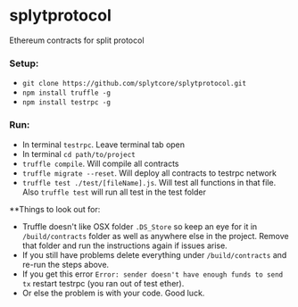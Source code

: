 # splytprotocol
Ethereum contracts for split protocol

### Setup:
 - `git clone https://github.com/splytcore/splytprotocol.git`
 - `npm install truffle -g`
 - `npm install testrpc -g`

### Run:
 - In terminal `testrpc`. Leave terminal tab open
 - In terminal `cd path/to/project`
 - `truffle compile`. Will compile all contracts
 - `truffle migrate --reset`. Will deploy all contracts to testrpc network
 - `truffle test ./test/[fileName].js`. Will test all functions in that file. Also `truffle test` will run all test in the test folder
 
 
 **Things to look out for: 
 
  - Truffle doesn't like OSX folder `.DS_Store` so keep an eye for it in `/build/contracts` folder as well as anywhere else in the project. Remove that folder and run the instructions again if issues arise.
  - If you still have problems delete everything under `/build/contracts` and re-run the steps above.
  - If you get this error `Error: sender doesn't have enough funds to send tx` restart testrpc (you ran out of test ether).
  - Or else the problem is with your code. Good luck.
 
 
